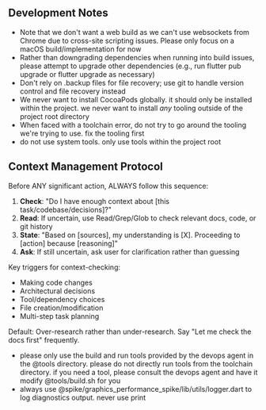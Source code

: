 ## Development Notes

- Note that we don't want a web build as we can't use websockets from Chrome due to cross-site scripting issues. Please only focus on a macOS build/implementation for now
- Rather than downgrading dependencies when running into build issues, please attempt to upgrade other dependencies (e.g., run flutter pub upgrade or flutter upgrade as necessary)
- Don't rely on .backup files for file recovery; use git to handle version control and file recovery instead
- We never want to install CocoaPods globally. it should only be installed within the project. we never want to install _any_ tooling outside of the project root directory
- When faced with a toolchain error, do not try to go around the tooling we're trying to use. fix the tooling first
- do not use system tools. only use tools within the project root

## Context Management Protocol

  Before ANY significant action, ALWAYS follow this sequence:

  1. **Check**: "Do I have enough context about [this task/codebase/decisions]?"
  2. **Read**: If uncertain, use Read/Grep/Glob to check relevant docs, code, or git history
  3. **State**: "Based on [sources], my understanding is [X]. Proceeding to [action] because [reasoning]"
  4. **Ask**: If still uncertain, ask user for clarification rather than guessing

  Key triggers for context-checking:
  - Making code changes
  - Architectural decisions
  - Tool/dependency choices
  - File creation/modification
  - Multi-step task planning

  Default: Over-research rather than under-research. Say "Let me check the docs first" frequently.
- please only use the build and run tools provided by the devops agent in the @tools directory. please do not directly run tools from the toolchain directory. if you need a tool, please consult the devops agent and have it modify @tools/build.sh for you
- always use @spike/graphics_performance_spike/lib/utils/logger.dart to log diagnostics output. never use print